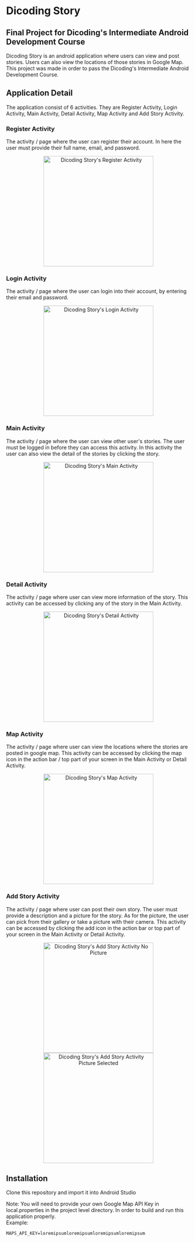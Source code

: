 # Dicoding Story

## Final Project for Dicoding's Intermediate Android Development Course
Dicoding Story is an android application where users can view and post stories. Users can also view the locations of those stories in Google Map. This project was made in order to pass the Dicoding's Intermediate Android Development Course.

## Application Detail
The application consist of 6 activities. They are Register Activity, Login Activity, Main Activity, Detail Activity, Map Activity and Add Story Activity.

### Register Activity
The activity / page where the user can register their account. In here the user must provide their full name, email, and password.
<p align="center">
<img width="300px" src="https://i.pinimg.com/originals/27/58/58/2758583c3f65d08bd05985947fa195a5.jpg" alt="Dicoding Story's Register Activity">
</p>

### Login Activity
The activity / page where the user can login into their account, by entering their email and password.
<p align="center">
<img width="300px" src="https://i.pinimg.com/originals/de/4c/de/de4cded1c881f00516e1ff29f3ba3f2b.jpg" alt="Dicoding Story's Login Activity">
</p>

### Main Activity
The activity / page where the user can view other user's stories. The user must be logged in before they can access this activity. In this activity the user can also view the detail of the stories by clicking the story.
<p align="center">
<img width="300px" src="https://i.pinimg.com/originals/19/ac/b0/19acb0c7b12833ee375e0cbe099955b7.jpg" alt="Dicoding Story's Main Activity">
</p>

### Detail Activity
The activity / page where user can view more information of the story. This activity can be accessed by clicking any of the story in the Main Activity.
<p align="center">
<img width="300px" src="https://i.pinimg.com/originals/05/ec/01/05ec0105f199b065aab41e03f74e4c0e.jpg" alt="Dicoding Story's Detail Activity">
</p>

### Map Activity
The activity / page where user can view the locations where the stories are posted in google map. This activity can be accessed by clicking the map icon in the action bar / top part of your screen in the Main Activity or Detail Activity.
<p align="center">
<img width="300px" src="https://i.pinimg.com/originals/d4/3e/06/d43e063f5f9e84249355754a17382848.jpg" alt="Dicoding Story's Map Activity">
</p>

### Add Story Activity
The activity / page where user can post their own story. The user must provide a description and a picture for the story. As for the picture, the user can pick from their gallery or take a picture with their camera. This activity can be accessed by clicking the add icon in the action bar or top part of your screen in the Main Activity or Detail Activity.
<p align="center">
<img width="300px" src="https://i.pinimg.com/originals/0e/f1/67/0ef167a41267369cf9abdb1b46cc8e7e.jpg" alt="Dicoding Story's Add Story Activity No Picture">
<img width="300px" src="https://i.pinimg.com/originals/9d/8f/7e/9d8f7ec229154915b140d68511961df5.jpg" alt="Dicoding Story's Add Story Activity Picture Selected">
</p>

## Installation
Clone this repository and import it into Android Studio

Note: You will need to provide your own Google Map API Key in local.properties in the project level directory. In order to build and run this application properly.  
Example:
```
MAPS_API_KEY=loremipsumloremipsumloremipsumloremipsum
```